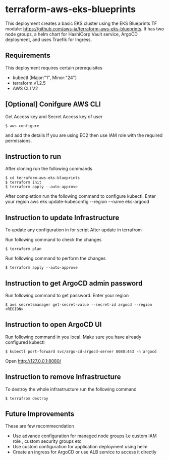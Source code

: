 # terraform-aws-eks-blueprints
This deployment creates a basic EKS cluster using the EKS Blueprints TF module: https://github.com/aws-ia/terraform-aws-eks-blueprints. It has two node groups, a helm chart for HashiCorp Vault service, ArgoCD deployment, and  uses Traefik for Ingress.

## Requirements
This deployment requires certain prerequisites

 * kubectl [Major:"1", Minor:"24"]
 * terraform v1.2.5
 * AWS CLI V2

## [Optional] Conifgure AWS CLI
Get Access key and Secret Access key of user
```
$ aws configure
```
and add the details
If you are using EC2 then use IAM role with the required permissions.

## Instruction to run
After cloning run the following commands 
```
$ cd terraform-aws-eks-blueprints
$ terraform init
$ terraform apply --auto-approve
```

After complettion run the following command to configure kubectl. Enter your region
aws eks update-kubeconfig --region <REGION> --name eks-argocd

## Instruction to update Infrastructure

To update any configuration in for script
After update in terrafrom 

Run following command to check the changes
```
$ terraform plan
```
Run following command to perform the changes
```
$ terraform apply --auto-approve
```

## Instruction to get ArgoCD admin password
Run following command to get password. Enter your region
```
$ aws secretsmanager get-secret-value --secret-id argocd --region <REGION> 
```

## Instruction to open ArgoCD UI
Run following command in you local. Make sure you have already configured kubectl
```
$ kubectl port-forward svc/argo-cd-argocd-server 8080:443 -n argocd 
```
Open http://127.0.0.1:8080/

## Instruction to remove Infrastructure

To destroy the whole infrastructure run the following command

```
$ terrafrom destroy
```

## Future Improvements  

These are few recommecndation

  * Use advance configuration for managed node groups I.e custom IAM role , custom security groups etc 
  * Use custom configuration for application deployment using helm 
  * Create an ingress for ArgoCD or use ALB service to access it directly  

